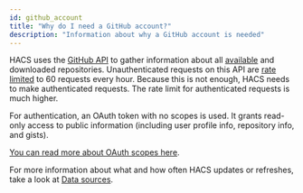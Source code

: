 ```yaml
---
id: github_account
title: "Why do I need a GitHub account?"
description: "Information about why a GitHub account is needed"
---
```


HACS uses the [GitHub API](https://docs.github.com/en/rest) to gather information about all [available](https://github.com/hacs/default) and downloaded repositories. Unauthenticated requests on this API are [rate limited](https:/.github.com/en/rest/overview/resources-in-the-rest-api#rate-limiting) to 60 requests every hour. Because this is not enough, HACS needs to make authenticated requests. The rate limit for authenticated requests is much higher.

For authentication, an OAuth token with no scopes is used. It grants read-only access to public information (including user profile info, repository info, and gists).

[You can read more about OAuth scopes here](https://docs.github.com/en/developers/apps/building-oauth-apps/scopes-for-oauth-apps).

For more information about what and how often HACS updates or refreshes, take a look at [Data sources](/docs/faq/data_sources.md).
